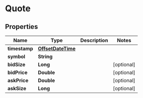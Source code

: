 
# Quote

## Properties
Name | Type | Description | Notes
------------ | ------------- | ------------- | -------------
**timestamp** | [**OffsetDateTime**](OffsetDateTime.md) |  | 
**symbol** | **String** |  | 
**bidSize** | **Long** |  |  [optional]
**bidPrice** | **Double** |  |  [optional]
**askPrice** | **Double** |  |  [optional]
**askSize** | **Long** |  |  [optional]



